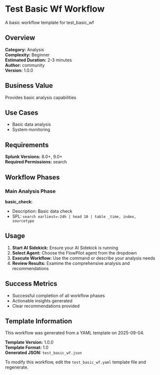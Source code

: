 # Test Basic Wf Workflow

A basic workflow template for test_basic_wf

## Overview

**Category:** Analysis  
**Complexity:** Beginner  
**Estimated Duration:** 2-3 minutes  
**Author:** community  
**Version:** 1.0.0

## Business Value

Provides basic analysis capabilities

## Use Cases

- Basic data analysis
- System monitoring

## Requirements

**Splunk Versions:** 8.0+, 9.0+  
**Required Permissions:** search

## Workflow Phases

### Main Analysis Phase

**basic_check:**
- Description: Basic data check
- SPL: `search earliest=-24h | head 10 | table _time, index, sourcetype`

## Usage

1. **Start AI Sidekick:** Ensure your AI Sidekick is running
2. **Select Agent:** Choose the FlowPilot agent from the dropdown
3. **Execute Workflow:** Use the command or describe your analysis needs
4. **Review Results:** Examine the comprehensive analysis and recommendations

## Success Metrics

- Successful completion of all workflow phases
- Actionable insights generated
- Clear recommendations provided

## Template Information

This workflow was generated from a YAML template on 2025-09-04.

**Template Version:** 1.0.0  
**Template Format:** 1.0  
**Generated JSON:** `test_basic_wf.json`

To modify this workflow, edit the `test_basic_wf.yaml` template file and regenerate.
